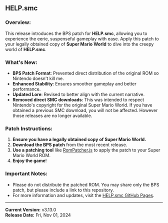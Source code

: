 ## HELP.smc

### Overview:
This release introduces the BPS patch for **HELP.smc**, allowing you to experience the eerie, suspenseful gameplay with ease. Apply this patch to your legally obtained copy of **Super Mario World** to dive into the creepy world of **HELP.smc**.

### What's New:
- **BPS Patch Format**: Prevented direct distribution of the original ROM so Nintendo doesn't kill me.
- **Enhanced Stability**: Ensures smoother gameplay and better performance.
- **Updated Lore**: Revised to better align with the current narrative.
- **Removed direct SMC downloads**: This was intended to respect Nintendo's copyright for the original Super Mario World. If you have obtained a previous SMC download, you will not be affected. However those releases are no longer available.

### Patch Instructions:
1. **Ensure you have a legally obtained copy of Super Mario World.**
2. **Download the BPS patch** from the most recent release.
3. **Use a patching tool** like [RomPatcher.js](https://www.marcrobledo.com/RomPatcher.js/) to apply the patch to your Super Mario World ROM.
4. **Enjoy the game**!

### Important Notes:
- Please do not distribute the patched ROM. You may share only the BPS patch, but please include a link to this repository.
- For more information and updates, visit the [HELP.smc GitHub Pages](https://eledlow-studios.github.io/HELP.smc/).

---

**Current Version:** v3.13.0 <br>
**Release Date:** Fri, Nov 01, 2024

